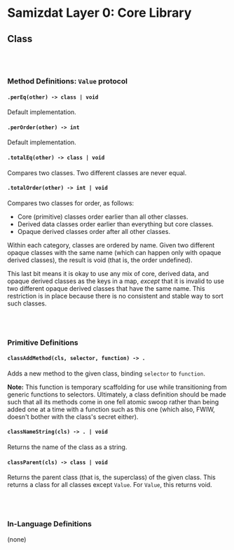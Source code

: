 Samizdat Layer 0: Core Library
==============================

Class
-----

<br><br>
### Method Definitions: `Value` protocol

#### `.perEq(other) -> class | void`

Default implementation.

#### `.perOrder(other) -> int`

Default implementation.

#### `.totalEq(other) -> class | void`

Compares two classes. Two different classes are never equal.

#### `.totalOrder(other) -> int | void`

Compares two classes for order, as follows:

* Core (primitive) classes order earlier than all other classes.
* Derived data classes order earlier than everything but core classes.
* Opaque derived classes order after all other classes.

Within each category, classes are ordered by name. Given two different
opaque classes with the same name (which can happen only with opaque
derived classes), the result is void (that is, the order undefined).

This last bit means it is okay to use any mix of core, derived data, and
opaque derived classes as the keys in a map, *except* that it is invalid
to use two different opaque derived classes that have the same name. This
restriction is in place because there is no consistent and stable way
to sort such classes.


<br><br>
### Primitive Definitions

#### `classAddMethod(cls, selector, function) -> .`

Adds a new method to the given class, binding `selector` to `function`.

**Note:** This function is temporary scaffolding for use while transitioning
from generic functions to selectors. Ultimately, a class definition should
be made such that all its methods come in one fell atomic swoop rather than
being added one at a time with a function such as this one (which also, FWIW,
doesn't bother with the class's secret either).

#### `classNameString(cls) -> . | void`

Returns the name of the class as a string.

#### `classParent(cls) -> class | void`

Returns the parent class (that is, the superclass) of the given class. This
returns a class for all classes except `Value`. For `Value`, this returns
void.


<br><br>
### In-Language Definitions

(none)

